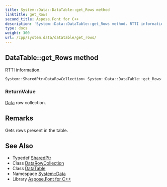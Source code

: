 ```yaml
---
title: System::Data::DataTable::get_Rows method
linktitle: get_Rows
second_title: Aspose.Font for C++
description: 'System::Data::DataTable::get_Rows method. RTTI information in C++.'
type: docs
weight: 300
url: /cpp/system.data/datatable/get_rows/
---
```

## DataTable::get_Rows method


RTTI information.

```cpp
System::SharedPtr<DataRowCollection> System::Data::DataTable::get_Rows()
```


### ReturnValue

[Data](../../) row collection.
## Remarks


Gets rows present in the table. 
## See Also

* Typedef [SharedPtr](../../../system/sharedptr/)
* Class [DataRowCollection](../../datarowcollection/)
* Class [DataTable](../)
* Namespace [System::Data](../../)
* Library [Aspose.Font for C++](../../../)
